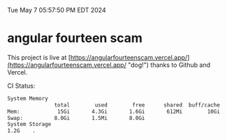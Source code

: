 Tue May  7 05:57:50 PM EDT 2024

# angular fourteen scam


This project is live at [https://angularfourteenscam.vercel.app/](https://angularfourteenscam.vercel.app/ "dog!") thanks to Github and Vercel.

CI Status: 

```bash
System Memory
               total        used        free      shared  buff/cache   available
Mem:            15Gi       4.3Gi       1.6Gi       612Mi        10Gi        10Gi
Swap:          8.0Gi       1.5Mi       8.0Gi
System Storage
1.2G	.
```
```bash
